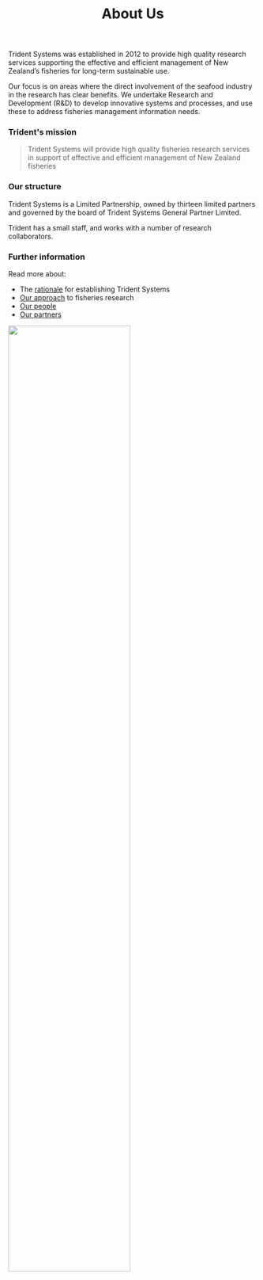 ﻿---
layout: page
title: "About Us"
meta_title: "About Trident Systems"
permalink: "/about-us/"
subheadline: "Over 5 years of development, partnerships and production"
header: no
header:
    image_fullwidth: homepage_colourshift.jpg
---
Trident Systems was established in 2012 to provide high quality research
services supporting the effective and efficient management of New Zealand’s
fisheries for long-term sustainable use.

Our focus is on areas where the direct involvement of the seafood industry in
the research has clear benefits.  We undertake Research and Development (R&D)
to develop innovative systems and processes, and use these to address fisheries
management information needs.

### Trident's mission

> Trident Systems will provide high quality fisheries research services in
> support of effective and efficient management of New Zealand fisheries

### Our structure

Trident Systems is a Limited Partnership, owned by thirteen limited partners
and governed by the board of Trident Systems General Partner Limited.

Trident has a small staff, and works with a number of research collaborators.

### Further information

Read more about:

+ The [rationale](/about-us/rationale/ "Rationale for Trident") for establishing
  Trident Systems
+ [Our approach](/about-us/approach/ "Our approach") to fisheries research
+ [Our people](/about-us/people/ "Our people")
+ [Our partners](/about-us/partners/ "Our partners")

<img class="t60" src="{{ site.urlimg }}TridentSystems_logo_full.png" alt="" width="70%" align="middle">
